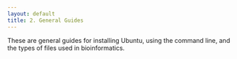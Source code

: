 ```yaml
---
layout: default
title: 2. General Guides
---
```


These are general guides for installing Ubuntu, using the command line, and the types of files used in bioinformatics.